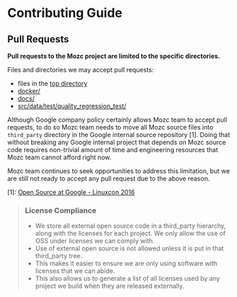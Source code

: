 Contributing Guide
==================

## Pull Requests
**Pull requests to the Mozc project are limited to the specific directories.**

Files and directories we may accept pull requests:
* files in the [top directory](https://github.com/google/mozc/tree/master/)
* [docker/](https://github.com/google/mozc/tree/master/docker/)
* [docs/](https://github.com/google/mozc/tree/master/docs/)
* [src/data/test/quality_regression_test/](https://github.com/google/mozc/tree/master/src/data/test/quality_regression_test/)

Although Google company policy certainly allows Mozc team to accept pull
requests, to do so Mozc team needs to move all Mozc source files into
`third_party` directory in the Google internal source repository [1].
Doing that without breaking any Google internal project that depends on
Mozc source code requires non-trivial amount of time and engineering
resources that Mozc team cannot afford right now.

Mozc team continues to seek opportunities to address this limitation,
but we are still not ready to accept any pull request due to the above
reason.

[1]: [Open Source at Google - Linuxcon 2016](http://events.linuxfoundation.org/sites/events/files/slides/OSS_at_Google.pdf#page=30)
> ### License Compliance
> - We store all external open source code in a third_party hierarchy,
> along with the licenses for each project. We only allow the use of OSS
> under licenses we can comply with.
> - Use of external open source is not allowed unless it is put in that
> third_party tree.
> - This makes it easier to ensure we are only using software with
licenses that we can abide.
> - This also allows us to generate a list of all licenses used by any
project we build when they are released externally.
